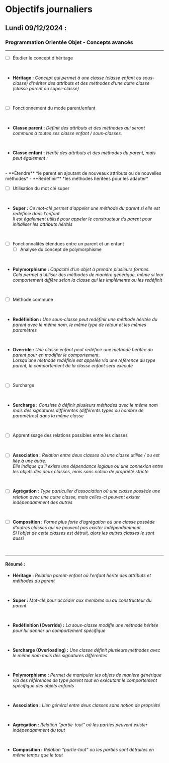 # Objectifs journaliers

## Lundi 09/12/2024 :

### Programmation Orientée Objet - Concepts avancés
<hr>

- [ ] Étudier le concept d'héritage
<br>

  - **Héritage :** *Concept qui permet à une classe (classe enfant ou sous-classe) d’hériter des attributs et des méthodes d’une autre classe (classe parent ou super-classe)*
<br>

  - [ ] Fonctionnement du mode parent/enfant
<br>

  - **Classe parent :** *Définit des attributs et des méthodes qui seront communs à toutes ses classe enfant / sous-classes.*
<br>

  - **Classe enfant :** *Hérite des attributs et des méthodes du parent, mais peut également :*
<br>
    - **Étendre** *le parent en ajoutant de nouveaux attributs ou de nouvelles méthodes*
    - **Redéfinir** *les méthodes héritées pour les adapter*
<br>

- [ ] Utilisation du mot clé super
<br>

  - **Super :** *Ce mot-clé permet d'appeler une méthode du parent si elle est redéfinie dans l'enfant.  
  Il est également utilisé pour appeler le constructeur du parent pour initialiser les attributs hérités*
<br>

- [ ] Fonctionnalités étendues entre un parent et un enfant
  - [ ] Analyse du concept de polymorphisme
<br>

  - **Polymorphisme :** *Capacité d’un objet à prendre plusieurs formes.  
  Cela permet d’utiliser des méthodes de manière générique, même si leur comportement diffère selon la classe qui les implémente ou les redéfinit*
<br>

- [ ] Méthode commune
<br>

  - **Redéfinition :** *Une sous-classe peut redéfinir une méthode héritée du parent avec le même nom, le même type de retour et les mêmes paramètres*
<br>

  - **Override :** *Une classe enfant peut redéfinir une méthode héritée du parent pour en modifier le comportement.  
  Lorsqu’une méthode redéfinie est appelée via une référence du type parent, le comportement de la classe enfant sera exécuté*

<br>

  - [ ] Surcharge
<br>

  - **Surcharge :** *Consiste à définir plusieurs méthodes avec le même nom mais des signatures différentes (différents types ou nombre de paramètres) dans la même classe*
<br>

- [ ] Apprentissage des relations possibles entre les classes
<br>

  - [ ] **Association :** *Relation entre deux classes où une classe utilise / ou est liée à une autre.  
  Elle indique qu’il existe une dépendance logique ou une connexion entre les objets des deux classes, mais sans notion de propriété stricte*
<br>

  - [ ] **Agrégation :** *Type particulier d’association où une classe possède une relation avec une autre classe, mais celles-ci peuvent exister indépendamment des autres*
<br>

  - [ ] **Composition :** *Forme plus forte d’agrégation où une classe possède d'autres classes qui ne peuvent pas exister indépendamment.  
  Si l’objet de cette classes est détruit, alors les autres classes le sont aussi*
<br>

<hr>

#### Résumé :

  - **Héritage :** *Relation parent-enfant où l’enfant hérite des attributs et méthodes du parent*
<br>  

  - **Super :** *Mot-clé pour accéder aux membres ou au constructeur du parent*
<br>  

  - **Redéfinition (Override) :** *La sous-classe modifie une méthode héritée pour lui donner un comportement spécifique*
<br>  

  - **Surcharge (Overloading) :** *Une classe définit plusieurs méthodes avec le même nom mais des signatures différentes*
<br>  

  - **Polymorphisme :** *Permet de manipuler les objets de manière générique via des références de type parent tout en exécutant le comportement spécifique des objets enfants*
<br>  

  - **Association :** *Lien général entre deux classes sans notion de propriété*
<br>  

  - **Agrégation :** *Relation “partie-tout” où les parties peuvent exister indépendamment du tout* 
<br>  

  - **Composition :** *Relation “partie-tout” où les parties sont détruites en même temps que le tout*
<br>   
